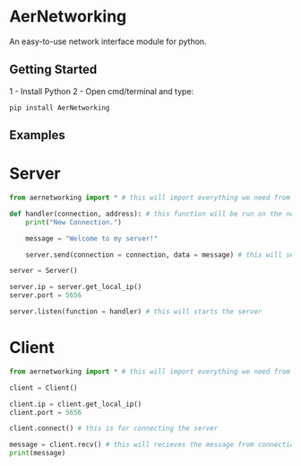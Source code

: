 # AerNetworking
An easy-to-use network interface module for python.

## Getting Started
1 - Install Python
2 - Open cmd/terminal and type:

```
pip install AerNetworking
```

## Examples
# Server
``` python
from aernetworking import * # this will import everything we need from AerNetworking with just one line.

def handler(connection, address): # this function will be run on the new connection
    print("New Connection.")

    message = "Welcome to my server!" 

    server.send(connection = connection, data = message) # this will send message to connection

server = Server()

server.ip = server.get_local_ip()
server.port = 5656

server.listen(function = handler) # this will starts the server
```

# Client
``` python
from aernetworking import * # this will import everything we need from AerNetworking with just one line.

client = Client()

client.ip = client.get_local_ip()
client.port = 5656

client.connect() # this is for connecting the server

message = client.recv() # this will recieves the message from connection
print(message)
```
